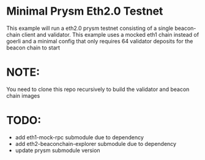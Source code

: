 # Minimal Prysm Eth2.0 Testnet
This example will run a eth2.0 prysm testnet consisting of a single beacon-chain client and validator.
This example uses a mocked eth1 chain instead of goerli and
a minimal config that only requires 64 validator deposits for the beacon chain to start

# NOTE:
You need to clone this repo recursively to build the validator and beacon chain images

# TODO:
 * add eth1-mock-rpc submodule due to dependency
 * add eth2-beaconchain-explorer submodule due to dependency
 * update prysm submodule version
